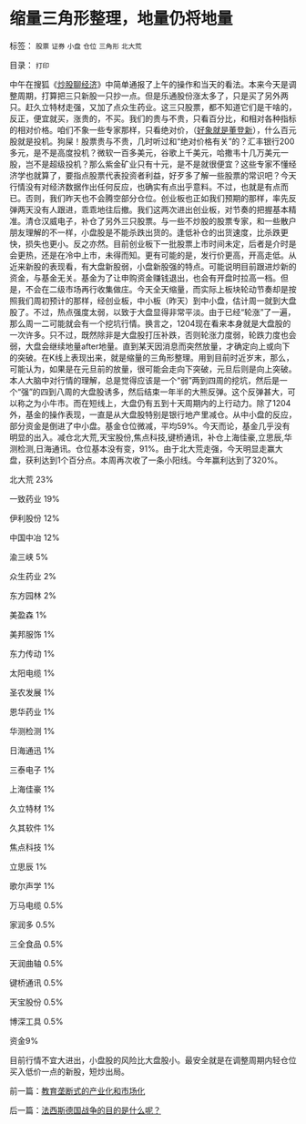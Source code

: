 # 缩量三角形整理，地量仍将地量

标签： `股票` `证券` `小盘` `仓位` `三角形` `北大荒` 

目录： `打印`

中午在搜狐《[炒股聊经济](http://sanstock.q.sohu.com/)》中简单通报了上午的操作和当天的看法。本来今天是调整周期，打算把三只新股一只抄一点。但是乐通股份涨太多了，只是买了另外两只。赶久立特材走强，又加了点众生药业。这三只股票，都不知道它们是干啥的，反正，便宜就买，涨贵的，不买。我们的贵与不贵，只看百分比，和相对各种指标的相对价格。咱们不象一些专家那样，只看绝对价，（[好象就是董登新](../../../2009/12/10/专家教授嫌中国税收太轻，“向国际接轨”.md)），什么百元股就是投机。狗屎！股票贵与不贵，几时听过和“绝对价格有关”的？汇丰银行200多元，是不是高度投机？微软一百多美元，谷歌上千美元，哈撒韦十几万美元一股，岂不是超级投机？那么紫金矿业只有十元，是不是就很便宜？这些专家不懂经济学也就算了，要指点股票代表投资者利益，好歹多了解一些股票的常识吧？今天行情没有对经济数据作出任何反应，也确实有点出乎意料。不过，也就是有点而已。否则，我们昨天也不会腾空部分仓位。创业板也正如我们预期的那样，率先反弹两天没有人跟进，乖乖地往后撤。我们这两次进出创业板，对节奏的把握基本精准。清仓汉威电子，补仓了另外三只股票。与一些不炒股的股票专家，和一些散户朋友理解的不一样，小盘股是不能杀跌出货的。逢低补仓的出货速度，比杀跌更快，损失也更小。反之亦然。目前创业板下一批股票上市时间未定，后者是介时是会更热，还是在冷中上市，未得而知。更有可能的是，发行价更高，开高走低。从近来新股的表现看，有大盘新股弱，小盘新股强的特点。可能说明目前跟进炒新的资金，与基金无关。基金为了让申购资金赚钱退出，也会有开盘时拉高一档。但是，不会在二级市场再行收集做庄。今天全天缩量，而实际上板块轮动节奏却是按照我们周初预计的那样，经创业板，中小板（昨天）到中小盘，估计周一就到大盘股了。不过，热点强度太弱，以致于大盘显得非常平淡。由于已经“轮涨”了一遍，那么周一二可能就会有一个挖坑行情。换言之，1204现在看来本身就是大盘股的一次许多。只不过，既然除非是大盘股打压补跌，否则轮涨力度弱，轮跌力度也会弱，大盘会继续地量after地量。直到某天因消息而突然放量，才确定向上或向下的突破。在K线上表现出来，就是缩量的三角形整理。用到目前时近岁末，那么，可能认为，如果是在元旦前的放量，很可能会走向下突破，元旦后则是向上突破。本人大脑中对行情的理解，总是觉得应该是一个“弱”两到四周的挖坑，然后是一个“强”的四到八周的大盘股诱多，然后结束一年半的大熊反弹。这个反弹甚大，可以称之为小牛市。而在短线上，大盘仍有五到十天周期内的上行动力。除了1204外，基金的操作表现，一直是从大盘股特别是银行地产里减仓。从中小盘的反应，部分资金是倒进了中小盘。基金仓位微减，平均59%。今天而论，基金几乎没有明显的出入。减仓北大荒,天宝股份,焦点科技,键桥通讯，补仓上海佳豪,立思辰,华测检测,日海通讯。仓位基本没有变，91%。由于北大荒走强，今天明显走赢大盘，获利达到1个百分点。本周再次收了一条小阳线。今年赢利达到了320%。

北大荒 23%

一致药业 19%

伊利股份 12%

中国中冶 12%

渝三峡 5%

众生药业 2%

东方园林 2%

美盈森 1%

美邦服饰 1%

东力传动 1%

太阳电缆 1%

圣农发展 1%

恩华药业 1%

华测检测 1%

日海通迅 1%

三泰电子 1%

上海佳豪 1%

久立特材 1%

久其软件 1%

焦点科技 1%

立思辰 1%

歌尔声学 1%

万马电缆 0.5%

家润多 0.5%

三全食品 0.5%

天润曲轴 0.5%

键桥通讯 0.5%

天宝股份 0.5%

博深工具 0.5%

资金9%



目前行情不宜大进出，小盘股的风险比大盘股小。最安全就是在调整周期内轻仓位买入低价一点的新股，短炒出局。



前一篇：[教育垄断式的产业化和市场化](../../../2009/12/11/教育垄断式的产业化和市场化.md)

后一篇：[法西斯德国战争的目的是什么呢？](../../../2009/12/12/法西斯德国战争的目的是什么呢？.md)